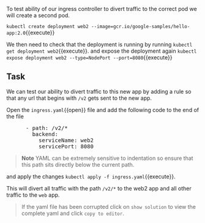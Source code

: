 To test ability of our ingress controller to divert traffic to the correct pod we will create a second pod.

`kubectl create deployment web2 --image=gcr.io/google-samples/hello-app:2.0`{{execute}}

We then need to check that the deployment is running by running `kubectl get deployment web2`{{execute}}.
and expose the deployment again `kubectl expose deployment web2 --type=NodePort --port=8080`{{execute}}

## Task
We can test our ability to divert traffic to this new app by adding a rule so that any url that begins with `/v2` gets sent to the new app.

Open the `ingress.yaml`{{open}} file and add the following code to the end of the file            
<pre class="file"
data-filename="ingress.yaml"
data-target="append">      - path: /v2/*
        backend:
          serviceName: web2
          servicePort: 8080</pre>
>**Note** YAML can be extremely sensitive to indentation so ensure that this path sits directly below the current path.

and apply the changes `kubectl apply -f ingress.yaml`{{execute}}.

This will divert all traffic with the path `/v2/*` to the web2 app and all other traffic to the `web` app.

>If the yaml file has been corrupted click on `show solution` to view the complete yaml and click `copy to editor`. 